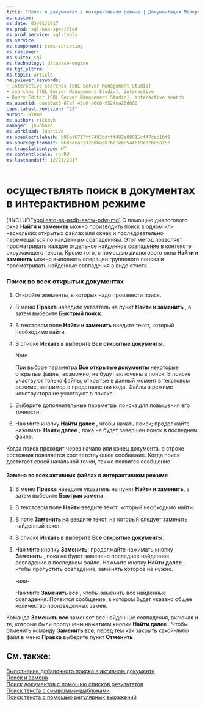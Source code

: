 ```yaml
---
title: "Поиск в документах в интерактивном режиме | Документация Майкрософт"
ms.custom: 
ms.date: 03/01/2017
ms.prod: sql-non-specified
ms.prod_service: sql-tools
ms.service: 
ms.component: ssms-scripting
ms.reviewer: 
ms.suite: sql
ms.technology: database-engine
ms.tgt_pltfrm: 
ms.topic: article
helpviewer_keywords:
- interactive searches [SQL Server Management Studio]
- searches [SQL Server Management Studio], interactive
- Query Editor [SQL Server Management Studio], interactive search
ms.assetid: dae65ac5-67af-45c6-a6e0-952fea26d680
caps.latest.revision: "22"
author: BYHAM
ms.author: rickbyh
manager: jhubbard
ms.workload: Inactive
ms.openlocfilehash: b85af6717ff7493bdfff482a88015cf47dac1bf9
ms.sourcegitcommit: b603dcac7326bba387befe68544619e026e6a15e
ms.translationtype: HT
ms.contentlocale: ru-RU
ms.lasthandoff: 12/21/2017
---
```

# <a name="search-documents-interactively"></a>осуществлять поиск в документах в интерактивном режиме
[!INCLUDE[appliesto-ss-asdb-asdw-pdw-md](../../includes/appliesto-ss-asdb-asdw-pdw-md.md)] С помощью диалогового окна **Найти и заменить** можно производить поиск в одном или нескольких открытых файлах или окнах и последовательно перемещаться по найденным совпадениям. Этот метод позволяет просматривать каждое отдельное найденное совпадение в контексте окружающего текста. Кроме того, с помощью диалогового окна **Найти и заменить** можно выполнять операции группового поиска и просматривать найденные совпадения в виде отчета.  
  
### <a name="to-search-all-open-documents"></a>Поиск во всех открытых документах  
  
1.  Откройте элементы, в которых надо произвести поиск.  
  
2.  В меню **Правка** наведите указатель на пункт **Найти и заменить** , а затем выберите **Быстрый поиск**.  
  
3.  В текстовом поле **Найти и заменить** введите текст, который необходимо найти.  
  
4.  В списке **Искать в** выберите **Все открытые документы**.  
  
    > [!NOTE]  
    >  При выборе параметра **Все открытые документы** некоторые открытые файлы, возможно, не будут включены в поиск. В поиске участвуют только файлы, открытые в данный момент в текстовом режиме, например в представлении кода. Файлы в режиме конструктора не участвуют в поиске.  
  
5.  Выберите дополнительные параметры поиска для повышения его точности.  
  
6.  Нажмите кнопку **Найти далее** , чтобы начать поиск; продолжайте нажимать **Найти далее** , пока не будет завершен поиск в последнем файле.  
  
 Когда поиск проходит через начало или конец документа, в строке состояния появляется соответствующее сообщение. Когда поиск достигает своей начальной точки, также появится сообщение.  
  
#### <a name="to-replace-in-all-active-files-interactively"></a>Замена во всех активных файлах в интерактивном режиме  
  
1.  В меню **Правка** наведите указатель на пункт **Найти и заменить**, а затем выберите **Быстрая замена**.  
  
2.  В текстовом поле **Найти** введите текст, который необходимо найти.  
  
3.  В поле **Заменить на** введите текст, на который следует заменить найденный текст.  
  
4.  В списке **Искать в** выберите **Все открытые документы**.  
  
5.  Нажмите кнопку **Заменить**; продолжайте нажимать кнопку **Заменить** , пока не будет заменено последнее найденное совпадение в последнем файле. Нажмите кнопку **Найти далее** , чтобы пропустить совпадение, заменять которое не нужно.  
  
     -или-  
  
     Нажмите **Заменить все** , чтобы заменить все найденные совпадения. Появится сообщение, в котором будет указано общее количество произведенных замен.  
  
 Команда **Заменить все** заменяет все найденные совпадения, включая и те, которые были пропущены нажатием кнопки **Найти далее** . Чтобы отменить команду **Заменить все**, перед тем как закрыть какой-либо файл в меню **Правка** выберите пункт **Отменить** .  
  
## <a name="see-also"></a>См. также:  
 [Выполнение добавочного поиска в активном документе](../../relational-databases/scripting/search-an-active-document-incrementally.md)   
 [Поиск и замена](../../relational-databases/scripting/search-and-replace.md)   
 [Поиск документов с помощью списков результатов](../../relational-databases/scripting/search-documents-using-results-lists.md)   
 [Поиск текста с символами-шаблонами](../../relational-databases/scripting/search-text-with-wildcards.md)   
 [Поиск текста с помощью регулярных выражений](../../relational-databases/scripting/search-text-with-regular-expressions.md)  
  
  
